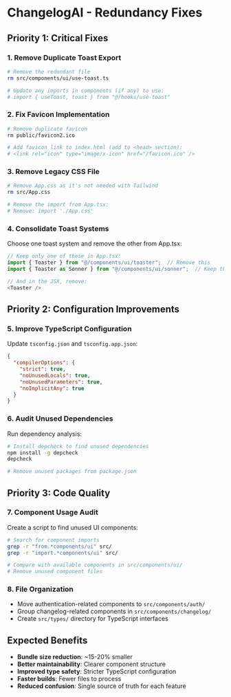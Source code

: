 # ChangelogAI - Redundancy Fixes

## Priority 1: Critical Fixes

### 1. Remove Duplicate Toast Export
```bash
# Remove the redundant file
rm src/components/ui/use-toast.ts

# Update any imports in components (if any) to use:
# import { useToast, toast } from "@/hooks/use-toast"
```

### 2. Fix Favicon Implementation
```bash
# Remove duplicate favicon
rm public/favicon2.ico

# Add favicon link to index.html (add to <head> section):
# <link rel="icon" type="image/x-icon" href="/favicon.ico" />
```

### 3. Remove Legacy CSS File
```bash
# Remove App.css as it's not needed with Tailwind
rm src/App.css

# Remove the import from App.tsx:
# Remove: import './App.css'
```

### 4. Consolidate Toast Systems
Choose one toast system and remove the other from App.tsx:
```typescript
// Keep only one of these in App.tsx:
import { Toaster } from "@/components/ui/toaster";  // Remove this
import { Toaster as Sonner } from "@/components/ui/sonner";  // Keep this

// And in the JSX, remove:
<Toaster />
```

## Priority 2: Configuration Improvements

### 5. Improve TypeScript Configuration
Update `tsconfig.json` and `tsconfig.app.json`:
```json
{
  "compilerOptions": {
    "strict": true,
    "noUnusedLocals": true,
    "noUnusedParameters": true,
    "noImplicitAny": true
  }
}
```

### 6. Audit Unused Dependencies
Run dependency analysis:
```bash
# Install depcheck to find unused dependencies
npm install -g depcheck
depcheck

# Remove unused packages from package.json
```

## Priority 3: Code Quality

### 7. Component Usage Audit
Create a script to find unused UI components:
```bash
# Search for component imports
grep -r "from.*components/ui" src/
grep -r "import.*components/ui" src/

# Compare with available components in src/components/ui/
# Remove unused component files
```

### 8. File Organization
- Move authentication-related components to `src/components/auth/`
- Group changelog-related components in `src/components/changelog/`
- Create `src/types/` directory for TypeScript interfaces

## Expected Benefits
- **Bundle size reduction**: ~15-20% smaller
- **Better maintainability**: Clearer component structure
- **Improved type safety**: Stricter TypeScript configuration
- **Faster builds**: Fewer files to process
- **Reduced confusion**: Single source of truth for each feature 